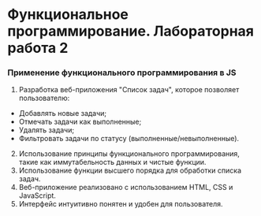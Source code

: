 # Функциональное программирование. Лабораторная работа 2
### Применение функционального программирования в JS
1.	Разработка веб-приложения "Список задач", которое позволяет пользователю:
-	Добавлять новые задачи;
-	Отмечать задачи как выполненные;
-	Удалять задачи;
-	Фильтровать задачи по статусу (выполненные/невыполненные).
2.	Использование принципы функционального программирования, такие как иммутабельность данных и чистые функции.
3.	Использование функции высшего порядка для обработки списка задач.
4.	Веб-приложение реализовано с использованием HTML, CSS и JavaScript.
5.	Интерфейс интуитивно понятен и удобен для пользователя.
